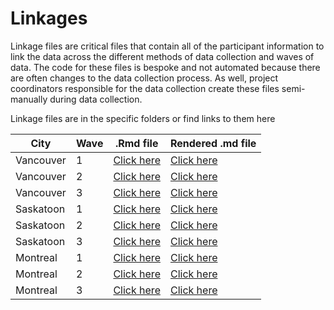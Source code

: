 # Linkages

Linkage files are critical files that contain all of the participant information to link the data across the different methods of data collection and waves of data. The code for these files is bespoke and not automated because there are often changes to the data collection process. As well, project coordinators responsible for the data collection create these files semi-manually during data collection. 

Linkage files are in the specific folders or find links to them here

| City | Wave | .Rmd file | Rendered .md file |
| ---- | ---- | --------- | ----------------- |
| Vancouver | 1 | [Click here](https://github.com/TeamINTERACT/data_pipeline/blob/master/linkage/Vancouver/wave1_vancouver_linkage.Rmd) | [Click here](https://github.com/TeamINTERACT/data_pipeline/blob/master/linkage/Vancouver/wave1_vancouver_linkage.md) |
| Vancouver | 2 | [Click here](https://github.com/TeamINTERACT/data_pipeline/blob/master/linkage/Vancouver/wave2_vancouver_linkage.Rmd) | [Click here](https://github.com/TeamINTERACT/data_pipeline/blob/master/linkage/Vancouver/wave2_vancouver_linkage.md) |
| Vancouver | 3 | [Click here](https://github.com/TeamINTERACT/data_pipeline/blob/master/linkage/Vancouver/wave3_vancouver_linkage.Rmd) | [Click here](https://github.com/TeamINTERACT/data_pipeline/blob/master/linkage/Vancouver/wave3_vancouver_linkage.md) |
| Saskatoon | 1 | [Click here](https://github.com/TeamINTERACT/data_pipeline/blob/master/linkage/Saskatoon/wave1_saskatoon_linkage.Rmd) | [Click here](https://github.com/TeamINTERACT/data_pipeline/blob/master/linkage/Saskatoon/wave1_saskatoon_linkage.md) |
| Saskatoon | 2 | [Click here](https://github.com/TeamINTERACT/data_pipeline/blob/master/linkage/Saskatoon/wave2_saskatoon_linkage.Rmd) | [Click here](https://github.com/TeamINTERACT/data_pipeline/blob/master/linkage/Saskatoon/wave2_saskatoon_linkage.md) |
| Saskatoon | 3 | [Click here](https://github.com/TeamINTERACT/data_pipeline/blob/master/linkage/Saskatoon/wave3_saskatoon_linkage.Rmd) | [Click here](https://github.com/TeamINTERACT/data_pipeline/blob/master/linkage/Saskatoon/wave3_saskatoon_linkage.md) |
| Montreal | 1 | [Click here](https://github.com/TeamINTERACT/data_pipeline/blob/master/linkage/Montreal/wave1_montreal_linkage.Rmd) | [Click here](https://github.com/TeamINTERACT/data_pipeline/blob/master/linkage/Montreal/wave1_montreal_linkage.md) |
| Montreal | 2 | [Click here](https://github.com/TeamINTERACT/data_pipeline/blob/master/linkage/Montreal/wave2_montreal_linkage.Rmd) | [Click here](https://github.com/TeamINTERACT/data_pipeline/blob/master/linkage/Montreal/wave2_montreal_linkage.md) |
| Montreal | 3 | [Click here](https://github.com/TeamINTERACT/data_pipeline/blob/master/linkage/Montreal/wave3_montreal_linkage.Rmd) | [Click here](https://github.com/TeamINTERACT/data_pipeline/blob/master/linkage/Montreal/wave3_montreal_linkage.md) |

